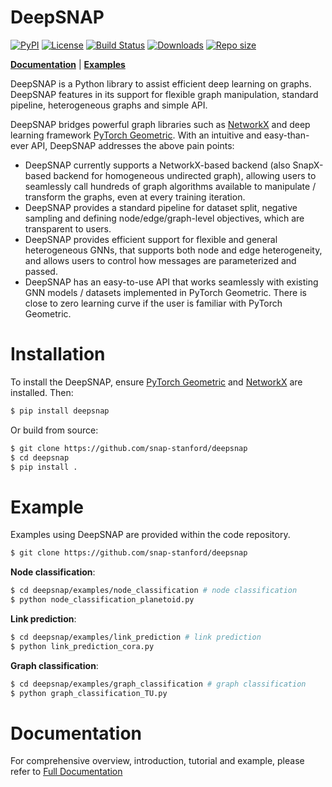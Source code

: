 # DeepSNAP

[![PyPI](https://img.shields.io/pypi/v/deepsnap.svg?color=brightgreen)](https://pypi.org/project/deepsnap/) [![License](https://img.shields.io/badge/license-MIT-blue.svg)](https://github.com/snap-stanford/deepsnap/blob/master/LICENSE) [![Build Status](https://travis-ci.org/snap-stanford/deepsnap.svg?branch=master)](https://travis-ci.org/github/snap-stanford/deepsnap) [![Downloads](https://pepy.tech/badge/deepsnap)](https://pepy.tech/project/deepsnap) [![Repo size](https://img.shields.io/github/repo-size/snap-stanford/deepsnap?color=yellow)](https://github.com/snap-stanford/deepsnap/archive/refs/heads/master.zip)

**[Documentation](https://snap.stanford.edu/deepsnap/)** | **[Examples](https://github.com/snap-stanford/deepsnap/tree/master/examples)**

DeepSNAP is a Python library to assist efficient deep learning on graphs. 
DeepSNAP features in its support for flexible graph manipulation, standard pipeline, heterogeneous graphs and simple API.

DeepSNAP bridges powerful graph libraries such as [NetworkX](https://networkx.github.io/) and deep learning framework [PyTorch Geometric](https://pytorch-geometric.readthedocs.io/en/latest). With an intuitive and easy-than-ever API, DeepSNAP addresses the above pain points:

- DeepSNAP currently supports a NetworkX-based backend (also SnapX-based backend for homogeneous undirected graph), allowing users to seamlessly call hundreds of graph algorithms available to manipulate / transform the graphs, even at every training iteration.
- DeepSNAP provides a standard pipeline for dataset split, negative sampling and defining node/edge/graph-level objectives, which are transparent to users.
- DeepSNAP provides efficient support for flexible and general heterogeneous GNNs, that supports both node and edge heterogeneity, and allows users to control how messages are parameterized and passed.
- DeepSNAP has an easy-to-use API that works seamlessly with existing GNN models / datasets implemented in PyTorch Geometric. There is close to zero learning curve if the user is familiar with PyTorch Geometric.

# Installation
To install the DeepSNAP, ensure [PyTorch Geometric](https://pytorch-geometric.readthedocs.io/en/latest) and [NetworkX](https://networkx.github.io/) are installed. Then:


```sh
$ pip install deepsnap
```
Or build from source:
```sh
$ git clone https://github.com/snap-stanford/deepsnap
$ cd deepsnap
$ pip install .
```

# Example

Examples using DeepSNAP are provided within the code repository.

```sh
$ git clone https://github.com/snap-stanford/deepsnap
```

**Node classification**:
```sh
$ cd deepsnap/examples/node_classification # node classification
$ python node_classification_planetoid.py
```

**Link prediction**:
```sh
$ cd deepsnap/examples/link_prediction # link prediction
$ python link_prediction_cora.py
```

**Graph classification**:
```sh
$ cd deepsnap/examples/graph_classification # graph classification
$ python graph_classification_TU.py
```

# Documentation
For comprehensive overview, introduction, tutorial and example, please refer to [Full Documentation](https://snap.stanford.edu/deepsnap/)
